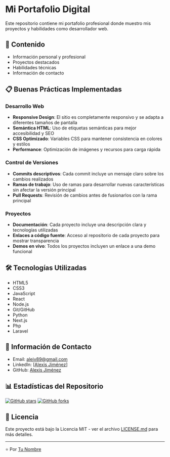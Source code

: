 # Mi Portafolio Digital

Este repositorio contiene mi portafolio profesional donde muestro mis proyectos y habilidades como desarrollador web.

## 🚀 Contenido

- Información personal y profesional
- Proyectos destacados
- Habilidades técnicas
- Información de contacto

## 📋 Buenas Prácticas Implementadas

### Desarrollo Web
- **Responsive Design**: El sitio es completamente responsivo y se adapta a diferentes tamaños de pantalla
- **Semántica HTML**: Uso de etiquetas semánticas para mejor accesibilidad y SEO
- **CSS Optimizado**: Variables CSS para mantener consistencia en colores y estilos
- **Performance**: Optimización de imágenes y recursos para carga rápida

### Control de Versiones
- **Commits descriptivos**: Cada commit incluye un mensaje claro sobre los cambios realizados
- **Ramas de trabajo**: Uso de ramas para desarrollar nuevas características sin afectar la versión principal
- **Pull Requests**: Revisión de cambios antes de fusionarlos con la rama principal

### Proyectos
- **Documentación**: Cada proyecto incluye una descripción clara y tecnologías utilizadas
- **Enlaces a código fuente**: Acceso al repositorio de cada proyecto para mostrar transparencia
- **Demos en vivo**: Todos los proyectos incluyen un enlace a una demo funcional

## 🛠️ Tecnologías Utilizadas

- HTML5
- CSS3
- JavaScript
- React
- Node.js
- Git/GitHub
- Python
- Next.js
- Php
- Laravel

## 📱 Información de Contacto

- Email: alejv89@gmail.com
- LinkedIn: [[Alexis Jiménez](https://www.linkedin.com/in/alexis-jim%C3%A9nez-vejar-8899a811b/)]
- GitHub: [Alexis Jiménez](https://github.com/alexisjv1989)

## 📊 Estadísticas del Repositorio

[![GitHub stars](https://img.shields.io/github/stars/tu-usuario/tu-usuario.github.io?style=social)](https://github.com/tu-usuario/alexisjv1989.github.io/stargazers)
[![GitHub forks](https://img.shields.io/github/forks/tu-usuario/tu-usuario.github.io?style=social)](https://github.com/tu-usuario/alexisjv1989.github.io/network/members)

## 📄 Licencia

Este proyecto está bajo la Licencia MIT - ver el archivo [LICENSE.md](LICENSE.md) para más detalles.

---

⭐️ Por [Tu Nombre](https://github.com/tu-usuario)
